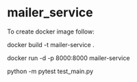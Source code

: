 # mailer_service
To create docker image follow:

docker build -t mailer-service .

docker run -d -p 8000:8000 mailer-service

python -m pytest test_main.py
